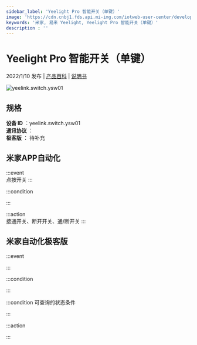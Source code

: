 ```yaml
---
sidebar_label: 'Yeelight Pro 智能开关（单键）'
image: 'https://cdn.cnbj1.fds.api.mi-img.com/iotweb-user-center/developer_1679047958179gF1puUSR.png?GalaxyAccessKeyId=AKVGLQWBOVIRQ3XLEW&Expires=9223372036854775807&Signature=EMR+ND2sUVJ4KJ97A4bnMW2fePo='
keywords: '米家, 易来 Yeelight, Yeelight Pro 智能开关（单键）'
description : ''
---
```

# Yeelight Pro 智能开关（单键）

2022/1/10 发布 | [产品百科](https://home.mi.com/webapp/content/baike/product/index.html?model=yeelink.switch.ysw01/) | [说明书](https://home.mi.com/views/introduction.html?model=yeelink.switch.ysw01&region=cn)

![yeelink.switch.ysw01](https://cdn.cnbj1.fds.api.mi-img.com/iotweb-user-center/developer_1679047958179gF1puUSR.png?GalaxyAccessKeyId=AKVGLQWBOVIRQ3XLEW&Expires=9223372036854775807&Signature=EMR+ND2sUVJ4KJ97A4bnMW2fePo=)

## 规格  
> 
**设备 ID** ：yeelink.switch.ysw01  
**通讯协议** ：  
**极客版**  ： 待补充 


## 米家APP自动化  

:::event  
点按开关
:::

:::condition  

:::

:::action   
接通开关、断开开关、通/断开关
:::

## 米家自动化极客版  

:::event  

:::

:::condition  

:::

:::condition 可查询的状态条件  

:::

:::action  

:::

        
